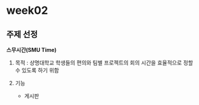 # week02

## 주제 선정

**스무시간(SMU Time)**

1. 목적 : 상명대학교 학생들의 편의와 팀별 프로젝트의 회의 시간을 효율적으로 정할 수 있도록 하기 위함

2. 기능

   - 게시판 
